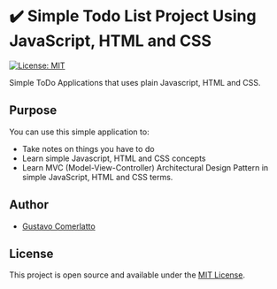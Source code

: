 # ✔️ Simple Todo List Project Using JavaScript, HTML and CSS
[![License: MIT](https://img.shields.io/badge/License-MIT-blue.svg)](https://opensource.org/licenses/MIT)

Simple ToDo Applications that uses plain Javascript, HTML and CSS.

## Purpose

You can use this simple application to:
- Take notes on things you have to do
- Learn simple Javascript, HTML and CSS concepts
- Learn MVC (Model-View-Controller) Architectural Design Pattern in simple
JavaScript, HTML and CSS terms.

## Author

- [Gustavo Comerlatto](https://github.com/gustcomer)

## License

This project is open source and available under the [MIT License](LICENSE).